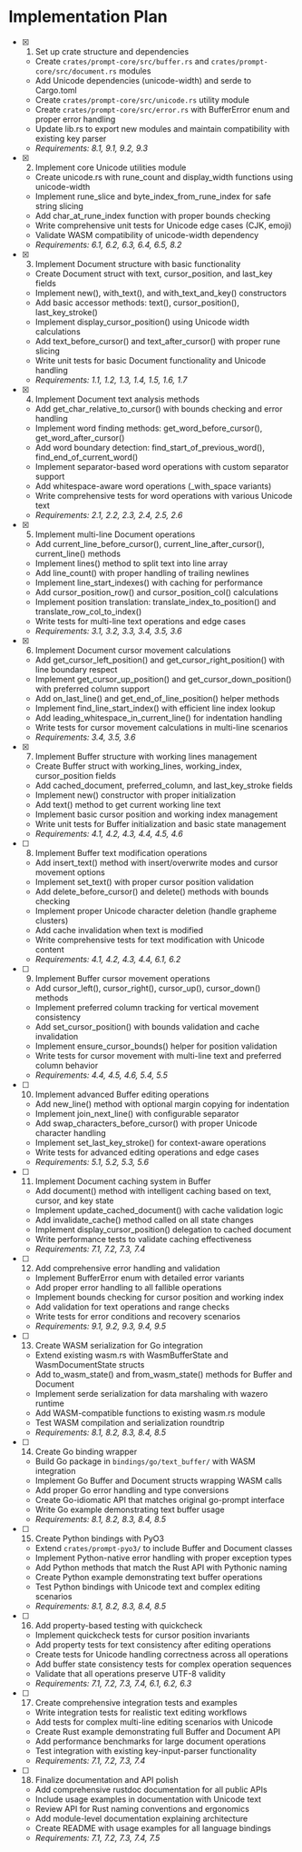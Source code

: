 # Implementation Plan

- [x] 1. Set up crate structure and dependencies
  - Create `crates/prompt-core/src/buffer.rs` and `crates/prompt-core/src/document.rs` modules
  - Add Unicode dependencies (unicode-width) and serde to Cargo.toml
  - Create `crates/prompt-core/src/unicode.rs` utility module
  - Create `crates/prompt-core/src/error.rs` with BufferError enum and proper error handling
  - Update lib.rs to export new modules and maintain compatibility with existing key parser
  - _Requirements: 8.1, 9.1, 9.2, 9.3_

- [x] 2. Implement core Unicode utilities module
  - Create unicode.rs with rune_count and display_width functions using unicode-width
  - Implement rune_slice and byte_index_from_rune_index for safe string slicing
  - Add char_at_rune_index function with proper bounds checking
  - Write comprehensive unit tests for Unicode edge cases (CJK, emoji)
  - Validate WASM compatibility of unicode-width dependency
  - _Requirements: 6.1, 6.2, 6.3, 6.4, 6.5, 8.2_

- [x] 3. Implement Document structure with basic functionality
  - Create Document struct with text, cursor_position, and last_key fields
  - Implement new(), with_text(), and with_text_and_key() constructors
  - Add basic accessor methods: text(), cursor_position(), last_key_stroke()
  - Implement display_cursor_position() using Unicode width calculations
  - Add text_before_cursor() and text_after_cursor() with proper rune slicing
  - Write unit tests for basic Document functionality and Unicode handling
  - _Requirements: 1.1, 1.2, 1.3, 1.4, 1.5, 1.6, 1.7_

- [x] 4. Implement Document text analysis methods
  - Add get_char_relative_to_cursor() with bounds checking and error handling
  - Implement word finding methods: get_word_before_cursor(), get_word_after_cursor()
  - Add word boundary detection: find_start_of_previous_word(), find_end_of_current_word()
  - Implement separator-based word operations with custom separator support
  - Add whitespace-aware word operations (_with_space variants)
  - Write comprehensive tests for word operations with various Unicode text
  - _Requirements: 2.1, 2.2, 2.3, 2.4, 2.5, 2.6_

- [x] 5. Implement multi-line Document operations
  - Add current_line_before_cursor(), current_line_after_cursor(), current_line() methods
  - Implement lines() method to split text into line array
  - Add line_count() with proper handling of trailing newlines
  - Implement line_start_indexes() with caching for performance
  - Add cursor_position_row() and cursor_position_col() calculations
  - Implement position translation: translate_index_to_position() and translate_row_col_to_index()
  - Write tests for multi-line text operations and edge cases
  - _Requirements: 3.1, 3.2, 3.3, 3.4, 3.5, 3.6_

- [x] 6. Implement Document cursor movement calculations
  - Add get_cursor_left_position() and get_cursor_right_position() with line boundary respect
  - Implement get_cursor_up_position() and get_cursor_down_position() with preferred column support
  - Add on_last_line() and get_end_of_line_position() helper methods
  - Implement find_line_start_index() with efficient line index lookup
  - Add leading_whitespace_in_current_line() for indentation handling
  - Write tests for cursor movement calculations in multi-line scenarios
  - _Requirements: 3.4, 3.5, 3.6_

- [x] 7. Implement Buffer structure with working lines management
  - Create Buffer struct with working_lines, working_index, cursor_position fields
  - Add cached_document, preferred_column, and last_key_stroke fields
  - Implement new() constructor with proper initialization
  - Add text() method to get current working line text
  - Implement basic cursor position and working index management
  - Write unit tests for Buffer initialization and basic state management
  - _Requirements: 4.1, 4.2, 4.3, 4.4, 4.5, 4.6_

- [ ] 8. Implement Buffer text modification operations
  - Add insert_text() method with insert/overwrite modes and cursor movement options
  - Implement set_text() with proper cursor position validation
  - Add delete_before_cursor() and delete() methods with bounds checking
  - Implement proper Unicode character deletion (handle grapheme clusters)
  - Add cache invalidation when text is modified
  - Write comprehensive tests for text modification with Unicode content
  - _Requirements: 4.1, 4.2, 4.3, 4.4, 6.1, 6.2_

- [ ] 9. Implement Buffer cursor movement operations
  - Add cursor_left(), cursor_right(), cursor_up(), cursor_down() methods
  - Implement preferred column tracking for vertical movement consistency
  - Add set_cursor_position() with bounds validation and cache invalidation
  - Implement ensure_cursor_bounds() helper for position validation
  - Write tests for cursor movement with multi-line text and preferred column behavior
  - _Requirements: 4.4, 4.5, 4.6, 5.4, 5.5_

- [ ] 10. Implement advanced Buffer editing operations
  - Add new_line() method with optional margin copying for indentation
  - Implement join_next_line() with configurable separator
  - Add swap_characters_before_cursor() with proper Unicode character handling
  - Implement set_last_key_stroke() for context-aware operations
  - Write tests for advanced editing operations and edge cases
  - _Requirements: 5.1, 5.2, 5.3, 5.6_

- [ ] 11. Implement Document caching system in Buffer
  - Add document() method with intelligent caching based on text, cursor, and key state
  - Implement update_cached_document() with cache validation logic
  - Add invalidate_cache() method called on all state changes
  - Implement display_cursor_position() delegation to cached document
  - Write performance tests to validate caching effectiveness
  - _Requirements: 7.1, 7.2, 7.3, 7.4_

- [ ] 12. Add comprehensive error handling and validation
  - Implement BufferError enum with detailed error variants
  - Add proper error handling to all fallible operations
  - Implement bounds checking for cursor position and working index
  - Add validation for text operations and range checks
  - Write tests for error conditions and recovery scenarios
  - _Requirements: 9.1, 9.2, 9.3, 9.4, 9.5_

- [ ] 13. Create WASM serialization for Go integration
  - Extend existing wasm.rs with WasmBufferState and WasmDocumentState structs
  - Add to_wasm_state() and from_wasm_state() methods for Buffer and Document
  - Implement serde serialization for data marshaling with wazero runtime
  - Add WASM-compatible functions to existing wasm.rs module
  - Test WASM compilation and serialization roundtrip
  - _Requirements: 8.1, 8.2, 8.3, 8.4, 8.5_

- [ ] 14. Create Go binding wrapper
  - Build Go package in `bindings/go/text_buffer/` with WASM integration
  - Implement Go Buffer and Document structs wrapping WASM calls
  - Add proper Go error handling and type conversions
  - Create Go-idiomatic API that matches original go-prompt interface
  - Write Go example demonstrating text buffer usage
  - _Requirements: 8.1, 8.2, 8.3, 8.4, 8.5_

- [ ] 15. Create Python bindings with PyO3
  - Extend `crates/prompt-pyo3/` to include Buffer and Document classes
  - Implement Python-native error handling with proper exception types
  - Add Python methods that match the Rust API with Pythonic naming
  - Create Python example demonstrating text buffer operations
  - Test Python bindings with Unicode text and complex editing scenarios
  - _Requirements: 8.1, 8.2, 8.3, 8.4, 8.5_

- [ ] 16. Add property-based testing with quickcheck
  - Implement quickcheck tests for cursor position invariants
  - Add property tests for text consistency after editing operations
  - Create tests for Unicode handling correctness across all operations
  - Add buffer state consistency tests for complex operation sequences
  - Validate that all operations preserve UTF-8 validity
  - _Requirements: 7.1, 7.2, 7.3, 7.4, 6.1, 6.2, 6.3_

- [ ] 17. Create comprehensive integration tests and examples
  - Write integration tests for realistic text editing workflows
  - Add tests for complex multi-line editing scenarios with Unicode
  - Create Rust example demonstrating full Buffer and Document API
  - Add performance benchmarks for large document operations
  - Test integration with existing key-input-parser functionality
  - _Requirements: 7.1, 7.2, 7.3, 7.4_

- [ ] 18. Finalize documentation and API polish
  - Add comprehensive rustdoc documentation for all public APIs
  - Include usage examples in documentation with Unicode text
  - Review API for Rust naming conventions and ergonomics
  - Add module-level documentation explaining architecture
  - Create README with usage examples for all language bindings
  - _Requirements: 7.1, 7.2, 7.3, 7.4, 7.5_